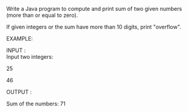 Write a Java program to compute and print sum of two given numbers (more than or equal to zero). 

If given integers or the sum have more than 10 digits, print "overflow".

EXAMPLE:

INPUT      :  
Input two integers:

25

46

OUTPUT : 

Sum of the numbers: 71       